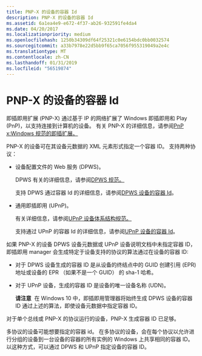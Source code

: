 ```yaml
---
title: PNP-X 的设备的容器 Id
description: PNP-X 的设备的容器 Id
ms.assetid: 6a1ea4e9-e672-4f37-ab26-932591fe4da4
ms.date: 04/20/2017
ms.localizationpriority: medium
ms.openlocfilehash: 1250b34309df64f25321c0e6154bdc0bb0032574
ms.sourcegitcommit: a33b7978e22d5bb9f65ca7056f955319049a2e4c
ms.translationtype: MT
ms.contentlocale: zh-CN
ms.lasthandoff: 01/31/2019
ms.locfileid: "56519874"
---
```

# <a name="container-ids-for-pnp-x-devices"></a>PNP-X 的设备的容器 Id


即插即用扩展 (PNP-X) 通过基于 IP 的网络扩展了 Windows 即插即用和 Play (PnP)，以支持连接到计算机的设备。 有关 PNP-X 的详细信息，请参阅[PnP x:Windows 规范的即插扩展。](https://go.microsoft.com/fwlink/p/?linkid=142398                  )

PNP-X 的设备可在其设备元数据的 XML 元素形式指定一个容器 ID。 支持两种协议：

-   设备配置文件的 Web 服务 (DPWS)。

    DPWS 有关的详细信息，请参阅[DPWS 规范。](https://go.microsoft.com/fwlink/p/?linkid=142400)

    支持 DPWS 通过容器 Id 的详细信息，请参阅[DPWS 设备的容器 Id](container-ids-for-dpws-devices.md)。

-   通用即插即用 (UPnP)。

    有关详细信息，请参阅[UPnP 设备体系结构规范。](https://go.microsoft.com/fwlink/p/?linkid=142402)

    支持通过 UPnP 的容器 Id 的详细信息，请参阅[UPnP 设备的容器 Id](container-ids-for-upnp-devices.md)。

如果 PNP-X 的设备 DPWS 设备元数据或 UPnP 设备说明文档中未指定容器 ID，即插即用 manager 会生成特定于设备支持的协议的算法通过在设备的容器 ID:

-   对于 DPWS 设备生成的容器 ID 是从设备的终结点中的 GUID 创建引用 (EPR) 地址或设备的 EPR （如果不是一个 GUID） 的 sha-1 哈希。

-   对于 UPnP 设备，生成的容器 ID 是设备的唯一设备名称 (UDN)。

    **请注意**  在 Windows 10 中，即插即用管理器将始终生成 DPWS 设备的容器 ID 通过上述的算法，即使设备元数据中指定容器 ID。

     

对于单个总线或 PNP-X 的协议运行的设备，PNP-X 生成容器 ID 已足够。

多协议的设备可能想要指定的容器 id。 在多协议的设备，会在每个协议以允许进行分组的设备到一台设备的容器的所有实例的 Windows 上共享相同的容器 ID。 以这种方式，可以通过 DPWS 和 UPnP 指定设备的容器 ID。

 

 





